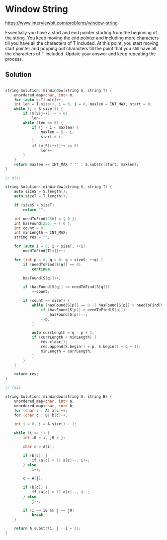 # Window String

https://www.interviewbit.com/problems/window-string



Essentially you have a start and end pointer starting from the beginning
of the string. You keep moving the end pointer and including
more characters till you have all the characters of T included.
At this point, you start moving start pointer and popping out characters till
the point that you still have all the characters of T included.
Update your answer and keep repeating the process.

## Solution

```cpp

string Solution::minWindow(string S, string T) {
    unordered_map<char, int> m;
    for (auto c:T) m[c]++;
    int len = T.size(), i = 0, j = 0, maxlen = INT_MAX, start = 0;
    while (j < S.size()) {
        if (m[S[j++]]-- > 0)
            len--;
        while (len == 0) {
            if (j - i < maxlen) {
                maxlen = j - i;
                start = i;
            }
            if (m[S[i++]]++ == 0)
                len++;
        }
    }
    return maxlen == INT_MAX ? "" : S.substr(start, maxlen);
}

// misc

string Solution::minWindow(string S, string T) {
    auto sizeS = S.length();
    auto sizeT = T.length();

    if (sizeS < sizeT)
        return "";

    int needToFind[256] = { 0 };
    int hasFound[256] = { 0 };
    int count = 0;
    int minLength = INT_MAX;
    string res = "";

    for (auto i = 0; i < sizeT; ++i)
        needToFind[T[i]]++;

    for (int p = 0, q = 0; q < sizeS; ++q) {
        if (needToFind[S[q]] == 0)
            continue;

        hasFound[S[q]]++;

        if (hasFound[S[q]] <= needToFind[S[q]])
            ++count;

        if (count == sizeT) {
            while (hasFound[S[p]] == 0 || hasFound[S[p]] > needToFind[S[p]]) {
                if (hasFound[S[p]] > needToFind[S[p]])
                    hasFound[S[p]]--;
                ++p;
            }

            auto currLength = q - p + 1;
            if (currLength < minLength) {
                res.clear();
                res.append(S.begin() + p, S.begin() + q + 1);
                minLength = currLength;
            }
        }
    }

    return res;
}

// fail

string Solution::minWindow(string A, string B) {
    unordered_map<char, int> a;
    unordered_map<char, int> b;
    for (char c : A) a[c]++;
    for (char c : B) b[c]++;

    int i = 0, j = A.size() - 1;

    while (i <= j) {
        int i0 = i, j0 = j;

        char c = A[i];

        if (b[c]) {
            if (a[c] > 1) a[c]--, i++;
        } else
            i++;

        c = A[j];

        if (b[c]) {
            if (a[c] > 1) a[c]--, j--;
        } else
            j--;

        if (i == i0 && j == j0)
            break;
    }

    return A.substr(i, j - i + 1);
}
```
